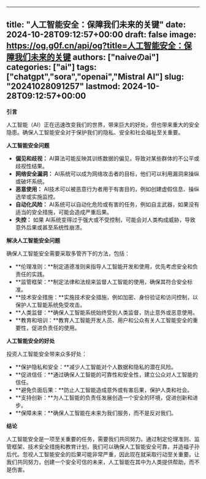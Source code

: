 
---
title: "人工智能安全：保障我们未来的关键"
date: 2024-10-28T09:12:57+00:00
draft: false
image: https://og.g0f.cn/api/og?title=人工智能安全：保障我们未来的关键
authors: ["naiveのai"]
categories: ["ai"]
tags: ["chatgpt","sora","openai","Mistral AI"]
slug: "20241028091257"
lastmod: 2024-10-28T09:12:57+00:00
---
**引言**

人工智能（AI）正在迅速改变我们的世界，带来巨大的好处，但也带来重大的安全隐患。确保人工智能安全对于保护我们的隐私、安全和社会福祉至关重要。

**人工智能安全问题**

* **偏见和歧视：** AI算法可能反映其训练数据的偏见，导致对某些群体的不公平或歧视性结果。
* **网络安全漏洞：** AI系统可以成为网络攻击者的目标，他们可以利用漏洞来操纵或破坏系统。
* **恶意使用：** AI技术可以被恶意行为者用于有害目的，例如创建虚假信息、操纵选举或实施监控。
* **自动化风险：** AI系统可以自动化危险或有害的任务，例如自主武器，如果没有适当的安全措施，可能会造成严重后果。
* **失控：** 如果 AI系统变得过于强大或不受控制，可能会对人类构成威胁，导致意外后果或甚至系统性崩溃。

**解决人工智能安全问题**

确保人工智能安全需要采取多管齐下的方法，包括：

* **伦理准则：**制定道德准则来指导人工智能开发和使用，优先考虑安全和负责任的实践。
* **监管框架：**制定法律和法规来监督人工智能的使用，确保其符合安全标准。
* **技术安全措施：**实施技术安全措施，例如加密、身份验证和访问控制，以保护人工智能系统免受攻击。
* **人类监督：**确保人工智能系统始终受到人类监督，防止意外或恶意使用。
* **教育和培训：**教育人工智能开发人员、用户和公众有关人工智能安全的重要性，促进负责任的使用。

**人工智能安全的好处**

投资人工智能安全带来众多好处：

* **保护隐私和安全：**减少人工智能对个人数据和隐私的潜在风险。
* **促进信任：**通过确保人工智能的可靠性和安全性，建立公众对人工智能的信任。
* **避免负面后果：**防止人工智能造成意外或有害后果，保护人类和社会。
* **支持创新：**为人工智能的负责任发展创造一个安全的环境，促进创新和进步。
* **保障未来：**确保人工智能在未来为我们服务，而不是反对我们。

**结论**

人工智能安全是一项至关重要的任务，需要我们共同努力。通过制定伦理准则、监管框架、技术安全措施和教育计划，我们可以确保人工智能安全可靠，并造福子孙后代。忽视人工智能安全的后果可能非常严重，因此现在就采取行动至关重要。让我们共同努力，创建一个安全可信的未来，人工智能在其中为人类提供帮助，而不是伤害。